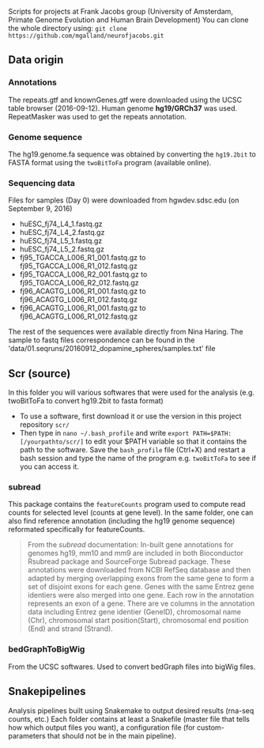 Scripts for projects at Frank Jacobs group (University of Amsterdam, Primate Genome Evolution and Human Brain Development) 
You can clone the whole directory using: `git clone https://github.com/mgalland/neurofjacobs.git` 

## Data origin
### Annotations
The repeats.gtf and knownGenes.gtf were downloaded using the UCSC table browser (2016-09-12). Human genome __hg19/GRCh37__ was used. RepeatMasker was used to get the repeats annotation. 
### Genome sequence
The hg19.genome.fa sequence was obtained by converting the `hg19.2bit` to FASTA format using the `twoBitToFa` program (available online). 
### Sequencing data
Files for samples (Day 0) were downloaded from hgwdev.sdsc.edu (on September 9, 2016) 
*  huESC_fj74_L4_1.fastq.gz
*  huESC_fj74_L4_2.fastq.gz
*  huESC_fj74_L5_1.fastq.gz
*  huESC_fj74_L5_2.fastq.gz
*  fj95_TGACCA_L006_R1_001.fastq.gz to fj95_TGACCA_L006_R1_012.fastq.gz
*  fj95_TGACCA_L006_R2_001.fastq.gz to fj95_TGACCA_L006_R2_012.fastq.gz
*  fj96_ACAGTG_L006_R1_001.fastq.gz to fj96_ACAGTG_L006_R1_012.fastq.gz
*  fj96_ACAGTG_L006_R1_001.fastq.gz to fj96_ACAGTG_L006_R1_012.fastq.gz

The rest of the sequences were available directly from Nina Haring. 
The sample to fastq files correspondence can be found in the 'data/01.seqruns/20160912_dopamine_spheres/samples.txt' file

## Scr (source)
In this folder you will various softwares that were used for the analysis (e.g. twoBitToFa to convert hg19.2bit to fasta format)
*  To use a software, first download it or use the version in this project repository `scr/`
*  Then type in `nano ~/.bash_profile` and write `export PATH=$PATH:[/yourpathto/scr/]` to edit your $PATH variable so that it contains the path to the software. Save the `bash_profile` file (Ctrl+X) and restart a bash session and type the name of the program e.g. `twoBitToFa` to see if you can access it.

### subread
This package contains the `featureCounts` program used to compute read counts for selected level (counts at gene level). In the same folder, one can also find reference annotation (including the hg19 genome sequence) reformated specifically for featureCounts. 
>From the _subread_ documentation:
>In-built gene annotations for genomes hg19, mm10 and mm9 are included in both Bioconductor Rsubread package and SourceForge Subread package. These annotations were downloaded from NCBI RefSeq database and then adapted by merging overlapping exons from the same
>gene to form a set of disjoint exons for each gene. Genes with the same Entrez gene identiers were also merged into one gene.
>Each row in the annotation represents an exon of a gene. There are ve columns in the annotation data including Entrez gene identier (GeneID), chromosomal name (Chr),
chromosomal start position(Start), chromosomal end position (End) and strand (Strand). 

### bedGraphToBigWig
From the UCSC softwares. Used to convert bedGraph files into bigWig files. 

## Snakepipelines
Analysis pipelines built using Snakemake to output desired results (rna-seq counts, etc.)
Each folder contains at least a Snakefile (master file that tells how which output files you want), a configuration file (for custom-parameters that should not be in the main pipeline).
